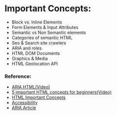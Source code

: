 # Important Concepts:
- Block vs. Inline Elements
- Form Elements & Input Attributes
- Semantic vs Non Semantic elements
- Categories of semantic HTML
- Seo & Search site crawlers
- ARIA and roles
- HTML DOM Documents
- Graphics & Media
- HTML Geolocation API

### Reference:
- [ARIA HTML(Video)](https://www.youtube.com/watch?v=0hqhAIjE_8I)
- [5 important HTML concepts for beginners(Video)](https://www.youtube.com/watch?v=HJ0-fUJ-2F0)
- [HTML Important Concepts](https://medium.com/@readizo.com/html-basics-the-10-important-concepts-afeedcbe8e7d)
- [Accessibility](https://developer.mozilla.org/en-US/docs/Learn/Accessibility/HTML)
- [ARIA Article](https://web.dev/semantics-aria/)


